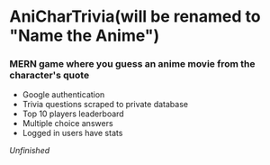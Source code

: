 # AniCharTrivia(will be renamed to "Name the Anime")

### MERN game where you guess an anime movie from the character's quote

- Google authentication 
- Trivia questions scraped to private database
- Top 10 players leaderboard
- Multiple choice answers
- Logged in users have stats

*Unfinished*

